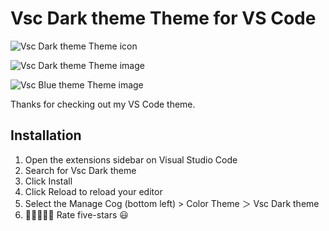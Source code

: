 # Vsc Dark theme Theme for VS Code

![Vsc Dark theme Theme icon](https://raw.githubusercontent.com/Mdb05/Vsc-Dark-theme/main/images/Vsc-black%20theme.png)

![Vsc Dark theme Theme image](https://raw.githubusercontent.com/Mdb05/Vsc-Dark-theme/d40ef54c442cbf81dd44f3f39b57e5f56e546544/images/Vsc%20Dark.png)

![Vsc Blue theme Theme image](https://raw.githubusercontent.com/Mdb05/Vsc-Dark-theme/7ded8e0922c31e4daf3b0b705a33ca324e81791e/images/Vsc%20Blue.png)

Thanks for checking out my VS Code theme.


## Installation

1. Open the extensions sidebar on Visual Studio Code
1. Search for Vsc Dark theme
1. Click Install
1. Click Reload to reload your editor
1. Select the Manage Cog (bottom left) > Color Theme ＞ Vsc Dark theme
1. 🌟🌟🌟🌟🌟 Rate five-stars 😃
